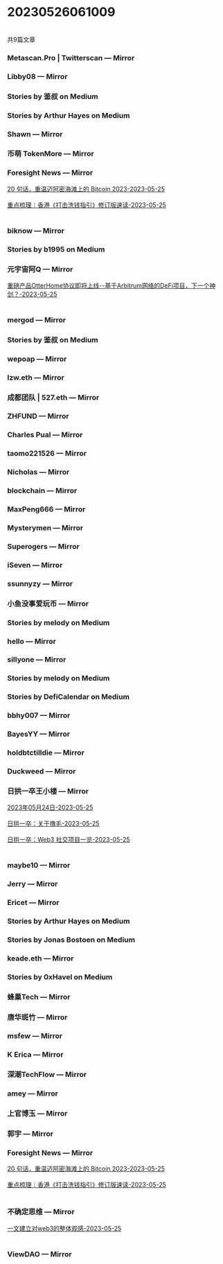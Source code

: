 <h1>20230526061009</h1><br/>共9篇文章


###  Metascan.Pro | Twitterscan — Mirror







###  Libby08 — Mirror









###  Stories by 鉴叔 on Medium









###  Stories by Arthur Hayes on Medium







###  Shawn — Mirror













###  币萌 TokenMore — Mirror













###  Foresight News — Mirror

<a target=_blank rel=nofollow href="https://mirror.xyz/foresightnews.eth/eY9QjUfzc0HcixDYgzV1POOo6tf0Yc8R-bBdNfTIbF4" >20 句话，重温迈阿密海滩上的 Bitcoin 2023-2023-05-25</a><br/><br/><a target=_blank rel=nofollow href="https://mirror.xyz/foresightnews.eth/jQUc-eiDZbzA7Ye8ZDAfrPXEEUNuA5BI_K6WQB-ThxA" >重点梳理｜香港《打击洗钱指引》修订版速读-2023-05-25</a><br/><br/>





###  biknow — Mirror







###  Stories by b1995 on Medium















###  元宇宙阿Q — Mirror

<a target=_blank rel=nofollow href="https://mirror.xyz/atiris.eth/zghx2crnmtVjO21MDQL6w3U1i8J7yofvgMtrPJdVknE" >重磅产品OtterHome协议即将上线--基于Arbitrum网络的DeFi项目，下一个神剑？-2023-05-25</a><br/><br/>











###  mergod — Mirror















###  Stories by 鉴叔 on Medium













###  wepoap — Mirror









###  lzw.eth — Mirror

















###  成都团队 | 527.eth — Mirror







###  ZHFUND — Mirror













###  Charles Pual — Mirror











###  taomo221526 — Mirror











###  Nicholas — Mirror







###  blockchain — Mirror













###  MaxPeng666 — Mirror











###  Mysterymen — Mirror









###  Superogers — Mirror







###  iSeven — Mirror









###  ssunnyzy — Mirror











###  小鱼没事爱玩币 — Mirror







###  Stories by melody on Medium













###  hello — Mirror









###  sillyone — Mirror











###  Stories by melody on Medium







###  Stories by DefiCalendar on Medium















###  bbhy007 — Mirror









###  BayesYY — Mirror









###  holdbtctilldie — Mirror



















###  Duckweed — Mirror









###  日拱一卒王小楼 — Mirror

<a target=_blank rel=nofollow href="https://mirror.xyz/maskpad.eth/XJGL-ysPxycQdU9kHKh5lAlSNoimUABKaR1Z3rPb0ZU" >2023年05月24日-2023-05-25</a><br/><br/><a target=_blank rel=nofollow href="https://mirror.xyz/maskpad.eth/wsZZdnPTqH8muWL_okMb3igCvIa_aO7UWufp-HYFMgQ" >日拱一卒：关于撸毛-2023-05-25</a><br/><br/><a target=_blank rel=nofollow href="https://mirror.xyz/maskpad.eth/1mIwx9rjgz7iwJxglowUW5TqSphOY02P2BrYVG2SwMo" >日拱一卒：Web3 社交项目一览-2023-05-25</a><br/><br/>





















###  maybe10 — Mirror





















###  Jerry — Mirror

















###  Ericet — Mirror









###  Stories by Arthur Hayes on Medium









###  Stories by Jonas Bostoen on Medium







###  keade.eth — Mirror









###  Stories by 0xHavel on Medium









###  蜂巢Tech — Mirror







###  唐华斑竹 — Mirror









###  msfew — Mirror











###  K Erica — Mirror











###  深潮TechFlow — Mirror













###  amey — Mirror









###  上官博玉 — Mirror











###  郭宇 — Mirror



















###  Foresight News — Mirror

<a target=_blank rel=nofollow href="https://mirror.xyz/foresightnews.eth/eY9QjUfzc0HcixDYgzV1POOo6tf0Yc8R-bBdNfTIbF4" >20 句话，重温迈阿密海滩上的 Bitcoin 2023-2023-05-25</a><br/><br/><a target=_blank rel=nofollow href="https://mirror.xyz/foresightnews.eth/jQUc-eiDZbzA7Ye8ZDAfrPXEEUNuA5BI_K6WQB-ThxA" >重点梳理｜香港《打击洗钱指引》修订版速读-2023-05-25</a><br/><br/>







###  不确定思维 — Mirror

<a target=_blank rel=nofollow href="https://x.mirror.xyz/cPGmP3EpL9W5XABVpdmZ91GFpI1-MXNR7FBehguyPo0" >一文建立对web3的整体观感-2023-05-25</a><br/><br/>







###  ViewDAO — Mirror







